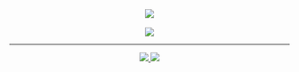 <div align="center">
    <a href="https://github.com/xzolw/">
        <img src="https://komarev.com/ghpvc/?username=xzolw&color=red"/>
    </a>
    <br>
    <br>
    <a href="https://discord.com/users/670589668500176916">
        <img src="https://lanyard-profile-readme.vercel.app/api/670589668500176916?idleMessage=%22May%20the%20skiddin%20be%20with%20you%22&borderRadius=25px"/>
    </a>
    </p>
</div>

<hr/>
<div align="center">
    <a href="https://github.com/xzolw/">
        <img src="https://github-readme-streak-stats.herokuapp.com?user=xzolw&hide_border=true&background=0D1117&currStreakLabel=FFFFFF&sideLabels=FFFFFF&currStreakNum=FFFFFF&dates=FFFFFF&sideNums=FFFFFF&fire=f04848&ring=f04848&stroke=FFFFFFFF&count_private=true)](https://git.io/streak-stats"/>
    </a>
    <a href="https://github.com/xzolw/">
        <img src="https://github-readme-stats.vercel.app/api?username=xzolw&show_icons=true&title_color=FFFFFF&text_color=f04848&icon_color=FFFFFF&bg_color=0D1117&count_private=true"/>
    </a>
</div>

<!-- https://github.com/ZeroDiscord/ZeroDiscord/ -->
